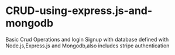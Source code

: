 # CRUD-using-express.js-and-mongodb
Basic Crud Operations and login Signup with database defined with Node.js,Express.js and Mongodb,also includes stripe authentication
